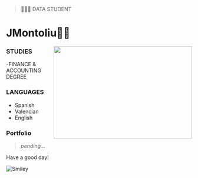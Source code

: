 > 👨🏻‍💻 DATA STUDENT

# JMontoliu🏄‍♂️

<img align="right" height="250" width="375" alt="" src="https://raw.githubusercontent.com/iampavangandhi/iampavangandhi/master/gifs/coder.gif" />

### STUDIES

-FINANCE & ACCOUNTING DEGREE


### LANGUAGES

- Spanish
- Valencian
- English

### Portfolio

> *pending...*

<p>Have a good day!</p>
<div><img src="https://github.com/fnky/fnky/raw/fnky/img/smile.gif" alt="Smiley" align="center">
